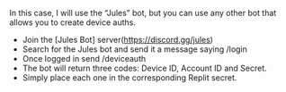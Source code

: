 In this case, I will use the “Jules” bot, but you can use any other bot that allows you to create device auths.
- Join the [Jules Bot] server(https://discord.gg/jules)
- Search for the Jules bot and send it a message saying /login
- Once logged in send /deviceauth
- The bot will return three codes: Device ID, Account ID and Secret.
- Simply place each one in the corresponding Replit secret.
